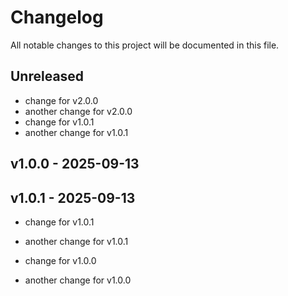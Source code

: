 # Changelog

All notable changes to this project will be documented in this file.

## Unreleased

- change for v2.0.0
- another change for v2.0.0
- change for v1.0.1
- another change for v1.0.1


## v1.0.0 - 2025-09-13
## v1.0.1 - 2025-09-13

- change for v1.0.1
- another change for v1.0.1


- change for v1.0.0
- another change for v1.0.0